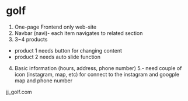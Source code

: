 # golf

1. One-page Frontend only web-site
2. Navbar (navi)- each item navigates to related section
3. 3~4 products
-  product 1 needs button for changing content
-  product 2 needs auto slide function 
4. Basic information (hours, address, phone number)
5.- need couple of icon (instagram, map, etc) for connect to the instagram and googple map and phone number

jj_golf.com
